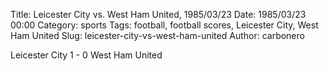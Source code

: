 Title: Leicester City vs. West Ham United, 1985/03/23
Date: 1985/03/23 00:00
Category: sports
Tags: football, football scores, Leicester City, West Ham United
Slug: leicester-city-vs-west-ham-united
Author: carbonero


Leicester City 1 - 0 West Ham United
